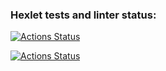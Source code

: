 ### Hexlet tests and linter status:
[![Actions Status](https://github.com/IgorSerebryakov/php-project-57/actions/workflows/hexlet-check.yml/badge.svg)](https://github.com/IgorSerebryakov/php-project-57/actions)

[![Actions Status](https://github.com/IgorSerebryakov/php-project-57/actions/workflows/phpci.yml/badge.svg)](https://github.com/IgorSerebryakov/php-project-57/actions)
